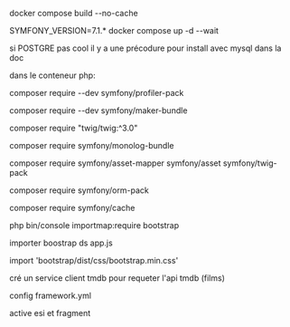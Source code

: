 
docker compose build --no-cache

SYMFONY_VERSION=7.1.* docker compose up -d --wait

si POSTGRE pas cool il y a une précodure pour install avec mysql dans la doc

dans le conteneur php:

composer require --dev symfony/profiler-pack

composer require --dev symfony/maker-bundle

composer require "twig/twig:^3.0"

composer require symfony/monolog-bundle

composer require symfony/asset-mapper symfony/asset symfony/twig-pack

composer require symfony/orm-pack

composer require symfony/cache


php bin/console importmap:require bootstrap

importer boostrap ds app.js

import 'bootstrap/dist/css/bootstrap.min.css'


cré un service client tmdb pour requeter l'api tmdb (films)

config framework.yml

active esi et fragment


